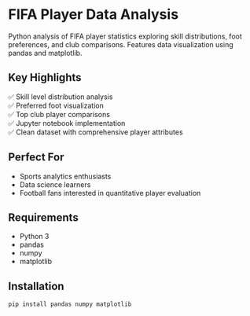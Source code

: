 # FIFA Player Data Analysis

Python analysis of FIFA player statistics exploring skill distributions, foot preferences, and club comparisons. Features data visualization using pandas and matplotlib.

## Key Highlights
✅ Skill level distribution analysis  
✅ Preferred foot visualization  
✅ Top club player comparisons  
✅ Jupyter notebook implementation  
✅ Clean dataset with comprehensive player attributes

## Perfect For
- Sports analytics enthusiasts
- Data science learners
- Football fans interested in quantitative player evaluation

## Requirements
- Python 3
- pandas
- numpy
- matplotlib

## Installation
```bash
pip install pandas numpy matplotlib
